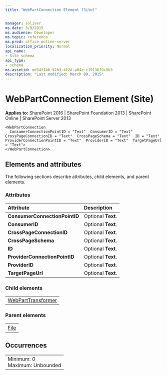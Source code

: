 ```yaml
---
title: "WebPartConnection Element (Site)"


manager: soliver
ms.date: 3/9/2015
ms.audience: Developer
ms.topic: reference
ms.prod: office-online-server
localization_priority: Normal
api_name:
- Site schema
api_type:
- schema
ms.assetid: ed34f1b6-52b3-4f2d-a84e-c19138f9c5b3
description: "Last modified: March 09, 2015"
---
```


# WebPartConnection Element (Site)

 
  
 **Applies to:** SharePoint 2016 | SharePoint Foundation 2013 | SharePoint Online | SharePoint Server 2013
  
```
<WebPartConnection
  ConsumerConnectionPointID = "Text"  ConsumerID = "Text"  CrossPageConnectionID = "Text"  CrossPageSchema = "Text"  ID = "Text"  ProviderConnectionPointID = "Text"  ProviderID = "Text"  TargetPageUrl = "Text">
</WebPartConnection>
```

## Elements and attributes

The following sections describe attributes, child elements, and parent elements.

### Attributes

|**Attribute**|**Description**|
|:-----|:-----|
|**ConsumerConnectionPointID** <br/> |Optional **Text**.  <br/> |
|**ConsumerID** <br/> |Optional **Text**.  <br/> |
|**CrossPageConnectionID** <br/> |Optional **Text**.  <br/> |
|**CrossPageSchema** <br/> |Optional **Text**.  <br/> |
|**ID** <br/> |Optional **Text**.  <br/> |
|**ProviderConnectionPointID** <br/> |Optional **Text**.  <br/> |
|**ProviderID** <br/> |Optional **Text**.  <br/> |
|**TargetPageUrl** <br/> |Optional **Text**.  <br/> |
   
### Child elements

||
|:-----|
|[WebPartTransformer](webparttransformer-element-site.md)|
   
### Parent elements

||
|:-----|
|[File](file-element.md)|
   
## Occurrences

||
|:-----|
|Minimum: 0  <br/> Maximum: Unbounded  <br/> |
   

